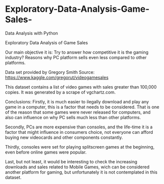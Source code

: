 # Exploratory-Data-Analysis-Game-Sales-
Data Analysis with Python

Exploratory Data Analysis of Game Sales

Our main objective it is:
Try to answer how competitive it is the gaming industry?
Reasons why PC platform sells even less compared to other platforms.

Data set provided by Gregory Smith
Source: https://www.kaggle.com/gregorut/videogamesales

This dataset contains a list of video games with sales greater than 100,000 copies.
It was generated by a scrape of vgchartz.com.

Conclusions:
Firstly, it is much easier to ilegally download and play any game in a computer, this is a factor that needs to be considered. That is one of the reason that some games were never released for computers, and also can influence on why PC sells much less than other platforms.

Secondly, PCs are more expensive than consoles, and the life-time it is a factor that might influence in consumers choice, not everyone can afford buying new videocards and other components constantly.

Thirdly, consoles were set for playing splitscreen games at the beginning, even before online games were popular.

Last, but not least, it would be interesting to check the increasing downloads and sales related to Mobile Games, wich can be considered another platform for gaming, but unfortunately it is not contemplated in this dataset.
